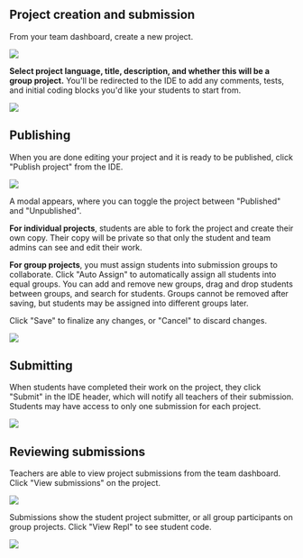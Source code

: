
## Project creation and submission

From your team dashboard, create a new project.

<img style="max-width: 400px" src="/images/teamsForEducation/project-create-button.png" />

**Select project language, title, description, and whether this will be a group project.** You'll be redirected to the IDE to add any comments, tests, and initial coding blocks you'd like your students to start from.

<img style="max-width: 600px" src="/images/teamsForEducation/project-create.png" />

## Publishing

When you are done editing your project and it is ready to be published, click "Publish project" from the IDE.

<img style="max-width: 150px" src="/images/teamsForEducation/project-publish-button.png" />

A modal appears, where you can toggle the project between "Published" and "Unpublished".

**For individual projects**, students are able to fork the project and create their own copy. Their copy will be private so that only the student and team admins can see and edit their work.

**For group projects**, you must assign students into submission groups to collaborate. Click "Auto Assign" to automatically assign all students into equal groups. You can add and remove new groups, drag and drop students between groups, and search for students. Groups cannot be removed after saving, but students may be assigned into different groups later.

Click "Save" to finalize any changes, or "Cancel" to discard changes.

<img style="max-width: 600px" src="/images/teamsForEducation/project-publish.png" />

## Submitting

When students have completed their work on the project, they click "Submit" in the IDE header, which will notify all teachers of their submission.  Students may have access to only one submission for each project.

<img style="max-width: 100px" src="/images/teamsForEducation/project-submit.png" />

## Reviewing submissions

Teachers are able to view project submissions from the team dashboard. Click "View submissions" on the project.

<img src="/images/teamsForEducation/project-list.png" />

Submissions show the student project submitter, or all group participants on group projects. Click "View Repl" to see student code.

<img src="/images/teamsForEducation/project-submissions.png" />
